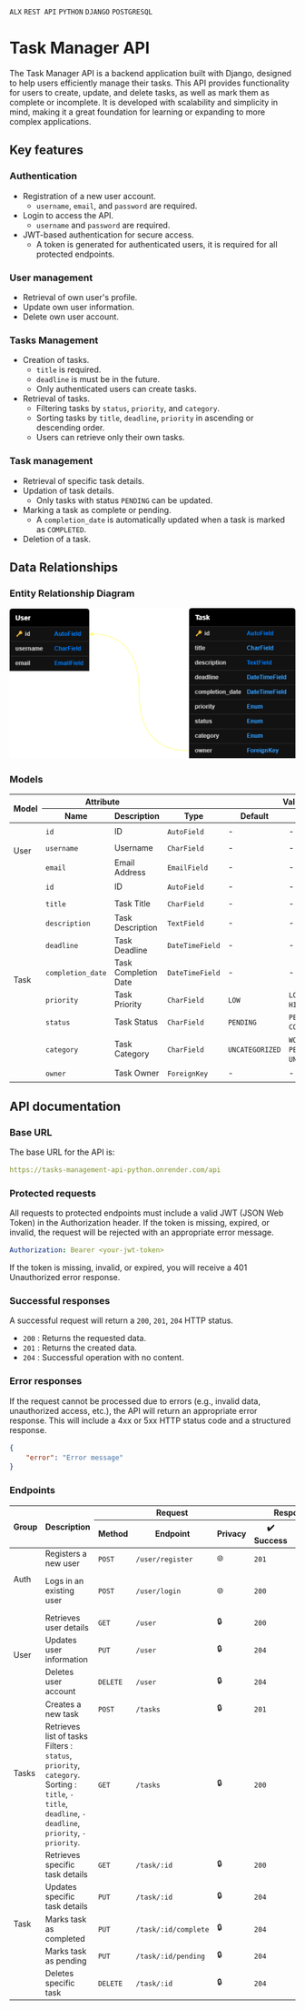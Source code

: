 `ALX` `REST API` `PYTHON` `DJANGO` `POSTGRESQL`

# Task Manager API 

The Task Manager API is a backend application built with Django, designed to help users efficiently manage their tasks. This API provides functionality for users to create, update, and delete tasks, as well as mark them as complete or incomplete. It is developed with scalability and simplicity in mind, making it a great foundation for learning or expanding to more complex applications.

## Key features

### Authentication

- Registration of a new user account.
    - `username`, `email`, and `password` are required.
- Login to access the API.
    - `username` and `password` are required.
- JWT-based authentication for secure access.
    - A token is generated for authenticated users, it is required for all protected endpoints.

### User management

- Retrieval of own user's profile.
- Update own user information.
- Delete own user account.

### Tasks Management

- Creation of tasks.
    - `title` is required.
    - `deadline` is must be in the future.
    - Only authenticated users can create tasks.
- Retrieval of tasks.
    - Filtering tasks by `status`, `priority`, and `category`.
    - Sorting tasks by `title`, `deadline`, `priority` in ascending or descending order.
    - Users can retrieve only their own tasks.

### Task management

- Retrieval of specific task details.
- Updation of task details.
    - Only tasks with status `PENDING` can be updated.
- Marking a task as complete or pending.
    - A `completion_date` is automatically updated when a task is marked as `COMPLETED`.
- Deletion of a task.


## Data Relationships

### Entity Relationship Diagram

<img src="./ERD.png" alt="Alt text" title="Image Title">

### Models

<table>
    <thead>
        <tr>
            <th rowspan="2">Model</th>
            <th colspan="2">Attribute</th>
            <th colspan="7">Value</th>
        </tr>
        <tr>
            <th>Name</th>
            <th>Description</th>
            <th>Type</th>
            <th>Default</th>
            <th>Choices</th>
            <th>Unique</th>
            <th>Required</th>
        </tr>
    </thead>
    <tbody>
        <!-- User Model -->
        <tr>
            <td rowspan="3">User</td>
            <td><code>id</code></td>
            <td>ID</td>
            <td><code>AutoField</code></td>
            <td>-</td>
            <td>-</td>
            <td>✔️</td>
            <td>✔️</td>
        </tr>
        <tr>
            <td><code>username</code></td>
            <td>Username</td>
            <td><code>CharField</code></td>
            <td>-</td>
            <td>-</td>
            <td>✔️</td>
            <td>✔️</td>
        </tr>
        <tr>
            <td><code>email</code></td>
            <td>Email Address</td>
            <td><code>EmailField</code></td>
            <td>-</td>
            <td>-</td>
            <td>✔️</td>
            <td>✔️</td>
        </tr>
        <!-- Task Model -->
        <tr>
            <td rowspan="9">Task</td>
            <td><code>id</code></td>
            <td>ID</td>
            <td><code>AutoField</code></td>
            <td>-</td>
            <td>-</td>
            <td>✔️</td>
            <td>✔️</td>
        </tr>
        <tr>
            <td><code>title</code></td>
            <td>Task Title</td>
            <td><code>CharField</code></td>
            <td>-</td>
            <td>-</td>
            <td>❌</td>
            <td>✔️</td>
        </tr>
        <tr>
            <td><code>description</code></td>
            <td>Task Description</td>
            <td><code>TextField</code></td>
            <td>-</td>
            <td>-</td>
            <td>❌</td>
            <td>❌</td>
        </tr>
        <tr>
            <td><code>deadline</code></td>
            <td>Task Deadline</td>
            <td><code>DateTimeField</code></td>
            <td>-</td>
            <td>-</td>
            <td>❌</td>
            <td>❌</td>
        </tr>
        <tr>
            <td><code>completion_date</code></td>
            <td>Task Completion Date</td>
            <td><code>DateTimeField</code></td>
            <td>-</td>
            <td>-</td>
            <td>❌</td>
            <td>❌</td>
        </tr>
        <tr>
            <td><code>priority</code></td>
            <td>Task Priority</td>
            <td><code>CharField</code></td>
            <td><code>LOW</code></td>
            <td><code>LOW</code>, <code>MEDIUM</code>, <code>HIGH</code></td>
            <td>❌</td>
            <td>✔️</td>
        </tr>
        <tr>
            <td><code>status</code></td>
            <td>Task Status</td>
            <td><code>CharField</code></td>
            <td><code>PENDING</code></td>
            <td><code>PENDING</code>, <code>COMPLETED</code></td>
            <td>❌</td>
            <td>✔️</td>
        </tr>
        <tr>
            <td><code>category</code></td>
            <td>Task Category</td>
            <td><code>CharField</code></td>
            <td><code>UNCATEGORIZED</code></td>
            <td><code>WORK</code>, <code>PERSONAL</code>, <code>UNCATEGORIZED</code></td>
            <td>❌</td>
            <td>✔️</td>
        </tr>
        <tr>
            <td><code>owner</code></td>
            <td>Task Owner</td>
            <td><code>ForeignKey</code></td>
            <td>-</td>
            <td>-</td>
            <td>❌</td>
            <td>✔️</td>
        </tr>
    </tbody>
</table>



## API documentation

### Base URL

The base URL for the API is:

```YAML
https://tasks-management-api-python.onrender.com/api
```

### Protected requests

All requests to protected endpoints must include a valid JWT (JSON Web Token) in the Authorization header. If the token is missing, expired, or invalid, the request will be rejected with an appropriate error message.

```YAML
Authorization: Bearer <your-jwt-token>
```

If the token is missing, invalid, or expired, you will receive a 401 Unauthorized error response.

### Successful responses 

A successful request will return a `200`, `201`, `204` HTTP status.

- `200` : Returns the requested data.
- `201` : Returns the created data.
- `204` : Successful operation with no content.

### Error responses

If the request cannot be processed due to errors (e.g., invalid data, unauthorized access, etc.), the API will return an appropriate error response. This will include a 4xx or 5xx HTTP status code and a structured response.

```json
{
    "error": "Error message"
}
```

### Endpoints

<table>
    <thead>
        <tr>
            <th rowspan="2">Group</th>
            <th rowspan="2">Description</th>
            <th colspan="3">Request</th>
            <th colspan="2">Response</th>
        </tr>
        <tr>
            <th>Method</th>
            <th>Endpoint</th>
            <th>Privacy</th>
            <th>✔️ Success</th>
            <th>❌ Failure</th>
        </tr>
    </thead>
    <tbody>
        <tr>
            <td rowspan="2">Auth</td>
            <td>Registers a new user</td>
            <td><code>POST</code></td>
            <td><code>/user/register</code></td>
            <td>🌐</td>
            <td><code>201</code></td>
            <td><code>400 - Invalid</code></td>
        </tr>
        <tr>
            <td>Logs in an existing user</td>
            <td><code>POST</code></td>
            <td><code>/user/login</code></td>
            <td>🌐</td>
            <td><code>200</code></td>
            <td><code>400 - Invalid</code>, <code>404 - Incorrect</code></td>
        </tr>
        <tr>
            <td rowspan="3">User</td>
            <td>Retrieves user details</td>
            <td><code>GET</code></td>
            <td ><code>/user</code></td>
            <td>🔒</td>
            <td><code>200</code></td>
            <td><code>404</code>, <code>401</code></td>
        </tr>
        <tr>
            <td>Updates user information</td>
            <td><code>PUT</code></td>
            <td><code>/user</code></td>
            <td>🔒</td>
            <td><code>204</code></td>
            <td><code>400</code>, <code>404</code>, <code>401</code></td>
        </tr>
        <tr>
            <td>Deletes user account</td>
            <td><code>DELETE</code></td>
            <td><code>/user</code></td>
            <td>🔒</td>
            <td><code>204</code></td>
            <td><code>404</code>, <code>401</code></td>
        </tr>
        <tr>
            <td rowspan="2">Tasks</td>
            <td>Creates a new task</td>
            <td><code>POST</code></td>
            <td><code>/tasks</code></td>
            <td>🔒</td>
            <td><code>201</code></td>
            <td><code>400</code>, <code>401</code></td>
        </tr>
        <tr>
            <td>
                Retrieves list of tasks
                <br>Filters : <code>status</code>, <code>priority</code>, <code>category</code>.
                <br>Sorting : <code>title</code>, <code>-title</code>, <code>deadline</code>, <code>-deadline</code>, <code>priority</code>, <code>-priority</code>.
            </td>
            <td><code>GET</code></td>
            <td><code>/tasks</code></td>
            <td>🔒</td>
            <td><code>200</code></td>
            <td><code>400</code>, <code>401</code></td>
        </tr>
        <tr>
            <td rowspan="6">Task</td>
            <td>Retrieves specific task details</td>
            <td><code>GET</code></td>
            <td><code>/task/:id</code></td>
            <td>🔒</td>
            <td><code>200</code></td>
            <td><code>404</code>, <code>401</code></td>
        </tr>
        <tr>
            <td>Updates specific task details</td>
            <td><code>PUT</code></td>
            <td><code>/task/:id</code></td>
            <td>🔒</td>
            <td><code>204</code></td>
            <td><code>400</code>, <code>404</code>, <code>401</code></td>
        </tr>
        <tr>
            <td>Marks task as completed</td>
            <td><code>PUT</code></td>
            <td><code>/task/:id/complete</code></td>
            <td>🔒</td>
            <td><code>204</code></td>
            <td><code>400</code>, <code>404</code>, <code>401</code></td>
        </tr>
        <tr>
            <td>Marks task as pending</td>
            <td><code>PUT</code></td>
            <td><code>/task/:id/pending</code></td>
            <td>🔒</td>
            <td><code>204</code></td>
            <td><code>400</code>, <code>404</code>, <code>401</code></td>
        </tr>
        <tr>
            <td>Deletes specific task</td>
            <td><code>DELETE</code></td>
            <td><code>/task/:id</code></td>
            <td>🔒</td>
            <td><code>204</code></td>
            <td><code>404</code>, <code>401</code></td>
        </tr>
    </tbody>
</table>
